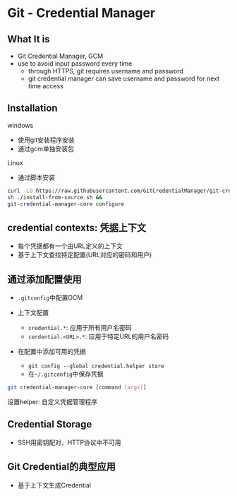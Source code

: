 # Git - Credential Manager

## What It is

- Git Credential Manager, GCM
- use to avoid input password every time
  - through HTTPS, git requires username and password
  - git credential manager can save username and password for next time access

## Installation

windows

- 使用git安装程序安装
- 通过gcm单独安装包

Linux

- 通过脚本安装

```bash
curl -LO https://raw.githubusercontent.com/GitCredentialManager/git-credential-manager/main/src/linux/Packaging.Linux/install-from-source.sh &&
sh ./install-from-source.sh &&
git-credential-manager-core configure
```

## credential contexts: 凭据上下文

- 每个凭据都有一个由URL定义的上下文
- 基于上下文查找特定配置(URL对应的密码和用户)

## 通过添加配置使用

- `.gitconfig`中配置GCM
- 上下文配置
  - `credential.*`: 应用于所有用户名密码
  - `cerdential.<URL>.*`: 应用于特定URL的用户名密码

- 在配置中添加可用的凭据
  - `git config --global credential.helper store`
  - 在`~/.gitconfig`中保存凭据

```bash
git credential-manager-core [command [args]] 
```

设置helper: 自定义凭据管理程序

## Credential Storage

- SSH用密钥配对，HTTP协议中不可用

## Git Credential的典型应用

- 基于上下文生成Credential

